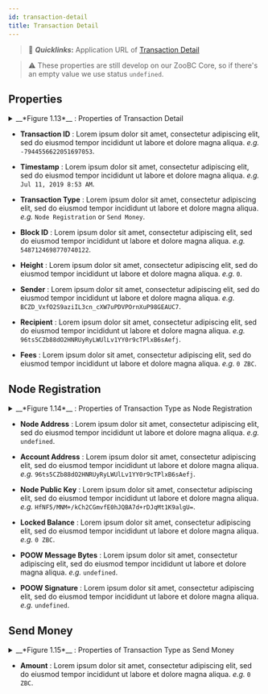 ```yaml
---
id: transaction-detail
title: Transaction Detail
---
```


> 🔗 __*Quicklinks*:__ Application URL of [Transaction Detail][transaction-detail]

> ⚠️ These properties are still develop on our ZooBC Core, so if there's an empty value we use status `undefined`.

[transaction-detail]: https://zoobc.net/transactions/-7843180280408634688

## Properties

<details>
  <summary>__*Figure 1.13*__ : Properties of Transaction Detail</summary>
  </br>
  ![Figure 1.13 Properties of Transaction Detail](assets/img/zoobc_explorer_transaction_detail_properties.png)
</details>

* **Transaction ID** : Lorem ipsum dolor sit amet, consectetur adipiscing elit, sed do eiusmod tempor incididunt ut labore et dolore magna aliqua. _e.g._ `-7944556622051697053`.

* **Timestamp** : Lorem ipsum dolor sit amet, consectetur adipiscing elit, sed do eiusmod tempor incididunt ut labore et dolore magna aliqua. _e.g._ `Jul 11, 2019 8:53 AM`.

* **Transaction Type** : Lorem ipsum dolor sit amet, consectetur adipiscing elit, sed do eiusmod tempor incididunt ut labore et dolore magna aliqua. _e.g._ `Node Registration` or `Send Money`.

* **Block ID** : Lorem ipsum dolor sit amet, consectetur adipiscing elit, sed do eiusmod tempor incididunt ut labore et dolore magna aliqua. _e.g._ `5487124698770740122`.

* **Height** : Lorem ipsum dolor sit amet, consectetur adipiscing elit, sed do eiusmod tempor incididunt ut labore et dolore magna aliqua. _e.g._ `0`.

* **Sender** : Lorem ipsum dolor sit amet, consectetur adipiscing elit, sed do eiusmod tempor incididunt ut labore et dolore magna aliqua. _e.g._ `BCZD_VxfO2S9aziIL3cn_cXW7uPDVPOrnXuP98GEAUC7`.

* **Recipient** : Lorem ipsum dolor sit amet, consectetur adipiscing elit, sed do eiusmod tempor incididunt ut labore et dolore magna aliqua. _e.g._ `96ts5CZb88dO2HNRUyRyLWUlLv1YY0r9cTPlxB6sAefj`.

* **Fees** : Lorem ipsum dolor sit amet, consectetur adipiscing elit, sed do eiusmod tempor incididunt ut labore et dolore magna aliqua. _e.g._ `0 ZBC`.

## Node Registration

<details>
  <summary>__*Figure 1.14*__ : Properties of Transaction Type as Node Registration</summary>
  </br>
  ![Figure 1.14 Properties of Transaction Type as Node Registration](assets/img/zoobc_explorer_transaction_node_registration.png)
</details>

* **Node Address** : Lorem ipsum dolor sit amet, consectetur adipiscing elit, sed do eiusmod tempor incididunt ut labore et dolore magna aliqua. _e.g._ `undefined`.

* **Account Address** : Lorem ipsum dolor sit amet, consectetur adipiscing elit, sed do eiusmod tempor incididunt ut labore et dolore magna aliqua. _e.g._ `96ts5CZb88dO2HNRUyRyLWUlLv1YY0r9cTPlxB6sAefj`.

* **Node Public Key** : Lorem ipsum dolor sit amet, consectetur adipiscing elit, sed do eiusmod tempor incididunt ut labore et dolore magna aliqua. _e.g._ `HfNF5/MNM+/kCh2CGmvfE0hJQBA7d+rDJqMt1K9algU=`.

* **Locked Balance** : Lorem ipsum dolor sit amet, consectetur adipiscing elit, sed do eiusmod tempor incididunt ut labore et dolore magna aliqua. _e.g._ `0 ZBC`.

* **POOW Message Bytes** : Lorem ipsum dolor sit amet, consectetur adipiscing elit, sed do eiusmod tempor incididunt ut labore et dolore magna aliqua. _e.g._ `undefined`.

* **POOW Signature** : Lorem ipsum dolor sit amet, consectetur adipiscing elit, sed do eiusmod tempor incididunt ut labore et dolore magna aliqua. _e.g._ `undefined`.

## Send Money

<details>
  <summary>__*Figure 1.15*__ : Properties of Transaction Type as Send Money</summary>
  </br>
  ![Figure 1.15 Properties of Transaction Type as Send Money](assets/img/zoobc_explorer_transaction_send_money.png)
</details>

* **Amount** : Lorem ipsum dolor sit amet, consectetur adipiscing elit, sed do eiusmod tempor incididunt ut labore et dolore magna aliqua. _e.g._ `0 ZBC`.
